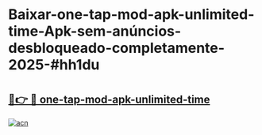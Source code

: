 # Baixar-one-tap-mod-apk-unlimited-time-Apk-sem-anúncios-desbloqueado-completamente-2025-#hh1du

# <h2><a href="https://ainizakaria.my?title=one-tap-mod-apk-unlimited-time&ref=24M">🔗👉 🔴 one-tap-mod-apk-unlimited-time</a></h2>

[![acn](https://github.com/user-attachments/assets/0f9c940e-d8b0-45ae-aac7-cd30a18b3e1c)](https://ainizakaria.my?title=one-tap-mod-apk-unlimited-time&ref=24M)


